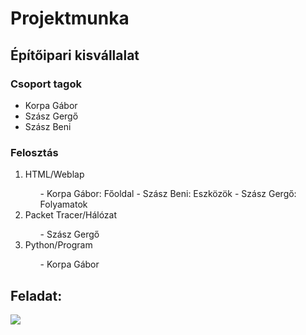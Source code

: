 # Projektmunka
## Építőipari kisvállalat

### Csoport tagok
<ul>
  <li>Korpa Gábor</li>
  <li>Szász Gergő</li>
  <li>Szász Beni</li>
</ul>

### Felosztás
<ol>
  <li>HTML/Weblap</li>
   <ul>
      - Korpa Gábor: Főoldal
      - Szász Beni: Eszközök
      - Szász Gergő: Folyamatok
  </ul>
  <li>Packet Tracer/Hálózat</li>
  <ul>
      - Szász Gergő
  </ul>
  <li>Python/Program</li>
   <ul>
      - Korpa Gábor
  </ul>
</ol>



## Feladat:
<img src="https://media.discordapp.net/attachments/755709925325275197/961150200569806848/IMG_20220406_082534.jpg?width=840&height=630">
